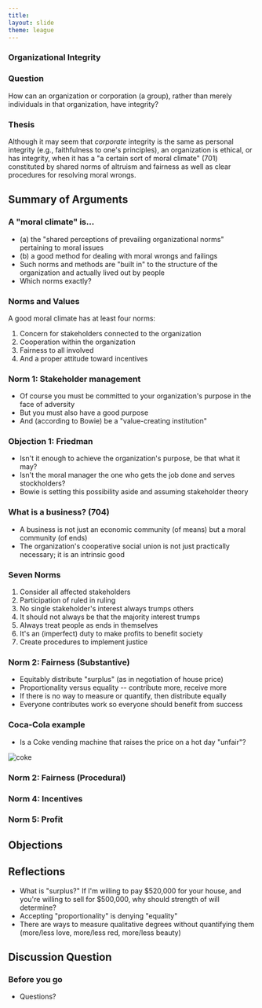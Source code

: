 ```yaml
---
title: 
layout: slide
theme: league
---
```


<section data-background="http://www.keithbuhler.com/images/background-morality.svg"> <!--Intro slide begin-->
<section data-background="https://upload.wikimedia.org/wikipedia/commons/thumb/0/00/Burne-Jones_Last_Sleep_of_Arthur_in_Avalon_v2.jpg/500px-Burne-Jones_Last_Sleep_of_Arthur_in_Avalon_v2.jpg"data-markdown><!--Intro slide begin-->


# Organizational Integrity



</section> <!--Intro slide end-->
<section data-markdown>  <!--Slide Beginning-->


### Question

How can an organization or corporation (a group), rather than merely individuals in that organization, have integrity? 

</section><section data-markdown>

### Thesis


Although it may seem that _corporate_ integrity is the same as personal integrity (e.g., faithfulness to one's principles), an organization is ethical, or has integrity, when it has a "a certain sort of moral climate" (701) constituted by shared norms of altruism and fairness as well as clear procedures for resolving moral wrongs. 


</section><section data-markdown>

## Summary of Arguments

### A "moral climate" is...

- (a) the "shared perceptions of prevailing organizational norms" pertaining to moral issues
- (b) a good method for dealing with moral wrongs and failings
- Such norms and methods are "built in" to the structure of the organization and actually lived out by people
- Which norms exactly? 


</section><section data-markdown>

### Norms and Values

A good moral climate has at least four norms: 

1. Concern for stakeholders connected to the organization
2. Cooperation within the organization
3. Fairness to all involved
4. And a proper attitude toward incentives


</section><section data-markdown>

### Norm 1: Stakeholder management

- Of course you must be committed to your organization's purpose in the face of adversity
- But you must also have a good purpose
- And (according to Bowie) be a "value-creating institution"

</section><section data-markdown>

### Objection 1: Friedman

- Isn't it enough to achieve the organization's purpose, be that what it may?
- Isn't the moral manager the one who gets the job done and serves stockholders? 
- Bowie is setting this possibility aside and assuming stakeholder theory

</section><section data-markdown>

### What is a business? (704)

- A business is not just an economic community (of means) but a moral community (of ends)
- The organization's cooperative social union is not just practically necessary; it is an intrinsic good

</section><section data-markdown>

### Seven Norms

1. Consider all affected stakeholders
2. Participation of ruled in ruling
3. No single stakeholder's interest always trumps others
4. It should not always be that the majority interest trumps 
5. Always treat people as ends in themselves
6. It's an (imperfect) duty to make profits to benefit society
7. Create procedures to implement justice

</section><section data-markdown>

### Norm 2: Fairness (Substantive)

- Equitably distribute "surplus" (as in negotiation of house price)
- Proportionality versus equality -- contribute more, receive more
- If there is no way to measure or quantify, then distribute equally
- Everyone contributes work so everyone should benefit from success

</section><section data-markdown>

### Coca-Cola example

- Is a Coke vending machine that raises the price on a hot day "unfair"? 

![coke](https://s3-us-west-1.amazonaws.com/img.coca-colafemsa.com/assets/images/es/carreras/1-2-3.jpg)

</section><section data-markdown>

### Norm 2: Fairness (Procedural)


</section><section data-markdown>

### Norm 4: Incentives

</section><section data-markdown>

### Norm 5: Profit


</section><section data-markdown>

## Objections


</section><section data-markdown>

## Reflections

- What is "surplus?" If I'm willing to pay $520,000 for your house, and you're willing to sell for $500,000, why should strength of will determine?
- Accepting "proportionality" is denying "equality"
- There are ways to measure qualitative degrees without quantifying them (more/less love, more/less red, more/less beauty)

</section><section data-markdown>

## Discussion Question



</section><section data-markdown>




# Before you go

* Questions?




</section>
</section> <!--Intro slide end-->
